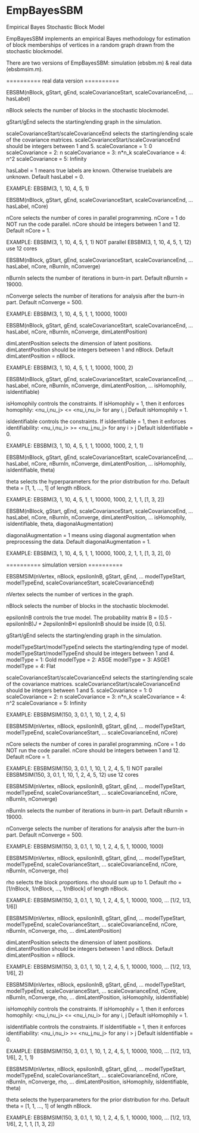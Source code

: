 EmpBayesSBM
===========

Empirical Bayes Stochastic Block Model

EmpBayesSBM implements an empirical Bayes methodology for estimation of
block memberships of vertices in a random graph drawn from the stochastic
blockmodel.

There are two versions of EmpBayesSBM: simulation (ebsbm.m) & real data 
(ebsbmsim.m).

========== real data version ==========

EBSBM(nBlock, gStart, gEnd, scaleCovarianceStart, scaleCovarianceEnd, ...
    hasLabel)

nBlock selects the number of blocks in the stochastic blockmodel.

gStart/gEnd selects the starting/ending graph in the simulation.

scaleCovarianceStart/scaleCovarianceEnd selects the starting/ending scale
of the covariance matrices.
scaleCovarianceStart/scaleCovarianceEnd should be integers between 1 and 
5.
      scaleCovariance = 1:  0
      scaleCovariance = 2:  n
      scaleCovariance = 3:  n*n_k
      scaleCovariance = 4:  n^2
      scaleCovariance = 5:  Infinity

hasLabel = 1 means true labels are known. Otherwise truelabels are
unknown.
Default hasLabel = 0.

EXAMPLE: 
      EBSBM(3, 1, 10, 4, 5, 1)

EBSBM(nBlock, gStart, gEnd, scaleCovarianceStart, scaleCovarianceEnd, ...
    hasLabel, nCore)

nCore selects the number of cores in parallel programming.
nCore = 1 do NOT run the code parallel.
nCore should be integers between 1 and 12.
Default nCore = 1.

EXAMPLE:
      EBSBM(3, 1, 10, 4, 5, 1, 1)     NOT parallel
      EBSBM(3, 1, 10, 4, 5, 1, 12)    use 12 cores

EBSBM(nBlock, gStart, gEnd, scaleCovarianceStart, scaleCovarianceEnd, ...
    hasLabel, nCore, nBurnIn, nConverge)

nBurnIn selects the number of iterations in burn-in part.
Default nBurnIn = 19000.

nConverge selects the number of iterations for analysis after the burn-in
part.
Default nConverge = 500.

EXAMPLE:
      EBSBM(3, 1, 10, 4, 5, 1, 1, 10000, 1000)

EBSBM(nBlock, gStart, gEnd, scaleCovarianceStart, scaleCovarianceEnd, ...
    hasLabel, nCore, nBurnIn, nConverge, dimLatentPosition)

dimLatentPosition selects the dimension of latent positions.
dimLatentPosition should be integers between 1 and nBlock.
Default dimLatentPosition = nBlock.

EXAMPLE:
      EBSBM(3, 1, 10, 4, 5, 1, 1, 10000, 1000, 2)

EBSBM(nBlock, gStart, gEnd, scaleCovarianceStart, scaleCovarianceEnd, ...
    hasLabel, nCore, nBurnIn, nConverge, dimLatentPosition, ...
    isHomophily, isIdentifiable)

isHomophily controls the constraints. 
If isHomophily = 1, then it enforces homophily:
      <nu_i,nu_j> <= <nu_i,nu_i>  for any i, j
Default isHomophily = 1.

isIdentifiable controls the constraints.
If isIdentifiable = 1, then it enforces identifiability:
      <nu_i,nu_i> >= <nu_j,nu_j>  for any i > j
Default isIdentifiable = 0.

EXAMPLE:
      EBSBM(3, 1, 10, 4, 5, 1, 1, 10000, 1000, 2, 1, 1)

EBSBM(nBlock, gStart, gEnd, scaleCovarianceStart, scaleCovarianceEnd, ...
    hasLabel, nCore, nBurnIn, nConverge, dimLatentPosition, ...
    isHomophily, isIdentifiable, theta)

theta selects the hyperparameters for the prior distribution for rho.
Default theta = [1, 1, ..., 1] of length nBlock.

EXAMPLE:
      EBSBM(3, 1, 10, 4, 5, 1, 1, 10000, 1000, 2, 1, 1, [1, 3, 2])

EBSBM(nBlock, gStart, gEnd, scaleCovarianceStart, scaleCovarianceEnd, ...
    hasLabel, nCore, nBurnIn, nConverge, dimLatentPosition, ...
    isHomophily, isIdentifiable, theta, diagonalAugmentation)

diagonalAugmentation = 1 means using diagonal augmentation when
preprocessing the data.
Default diagonalAugmentation = 1.

EXAMPLE:
      EBSBM(3, 1, 10, 4, 5, 1, 1, 10000, 1000, 2, 1, 1, [1, 3, 2], 0)


========== simulation version ==========

EBSBMSIM(nVertex, nBlock, epsilonInB, gStart, gEnd, ...
    modelTypeStart, modelTypeEnd, scaleCovarianceStart,
    scaleCovarianceEnd)

nVertex selects the number of vertices in the graph.

nBlock selects the number of blocks in the stochastic blockmodel.

epsilonInB controls the true model. The probability matrix
      B = (0.5 - epsilonInB)*J + 2*epsilonInB*I
epsilonInB should be inside [0, 0.5].

gStart/gEnd selects the starting/ending graph in the simulation.

modelTypeStart/modelTypeEnd selects the starting/ending type of model.
modelTypeStart/modelTypeEnd should be integers between 1 and 4.
      modelType = 1:    Gold
      modelType = 2:    ASGE
      modelType = 3:    ASGE1
      modelType = 4:    Flat

scaleCovarianceStart/scaleCovarianceEnd selects the starting/ending scale
of the covariance matrices.
scaleCovarianceStart/scaleCovarianceEnd should be integers between 1 and 
5.
      scaleCovariance = 1:  0
      scaleCovariance = 2:  n
      scaleCovariance = 3:  n*n_k
      scaleCovariance = 4:  n^2
      scaleCovariance = 5:  Infinity

EXAMPLE: 
      EBSBMSIM(150, 3, 0.1, 1, 10, 1, 2, 4, 5)

EBSBMSIM(nVertex, nBlock, epsilonInB, gStart, gEnd, ...
    modelTypeStart, modelTypeEnd, scaleCovarianceStart, ...
    scaleCovarianceEnd, nCore)

nCore selects the number of cores in parallel programming.
nCore = 1 do NOT run the code parallel.
nCore should be integers between 1 and 12.
Default nCore = 1.

EXAMPLE:
      EBSBMSIM(150, 3, 0.1, 1, 10, 1, 2, 4, 5, 1)     NOT parallel
      EBSBMSIM(150, 3, 0.1, 1, 10, 1, 2, 4, 5, 12)    use 12 cores

EBSBMSIM(nVertex, nBlock, epsilonInB, gStart, gEnd, ...
    modelTypeStart, modelTypeEnd, scaleCovarianceStart, ...
    scaleCovarianceEnd, nCore, nBurnIn, nConverge)

nBurnIn selects the number of iterations in burn-in part.
Default nBurnIn = 19000.

nConverge selects the number of iterations for analysis after the burn-in
part.
Default nConverge = 500.

EXAMPLE:
      EBSBMSIM(150, 3, 0.1, 1, 10, 1, 2, 4, 5, 1, 10000, 1000)

EBSBMSIM(nVertex, nBlock, epsilonInB, gStart, gEnd, ...
    modelTypeStart, modelTypeEnd, scaleCovarianceStart, ...
    scaleCovarianceEnd, nCore, nBurnIn, nConverge, rho)

rho selects the block proportions.
rho should sum up to 1.
Default rho = [1/nBlock, 1/nBlock, ..., 1/nBlock] of length nBlock.

EXAMPLE:
      EBSBMSIM(150, 3, 0.1, 1, 10, 1, 2, 4, 5, 1, 10000, 1000, ...
          [1/2, 1/3, 1/6])

EBSBMSIM(nVertex, nBlock, epsilonInB, gStart, gEnd, ...
    modelTypeStart, modelTypeEnd, scaleCovarianceStart, ...
    scaleCovarianceEnd, nCore, nBurnIn, nConverge, rho, ...
    dimLatentPosition)

dimLatentPosition selects the dimension of latent positions.
dimLatentPosition should be integers between 1 and nBlock.
Default dimLatentPosition = nBlock.

EXAMPLE:
      EBSBMSIM(150, 3, 0.1, 1, 10, 1, 2, 4, 5, 1, 10000, 1000, ...
          [1/2, 1/3, 1/6], 2)

EBSBMSIM(nVertex, nBlock, epsilonInB, gStart, gEnd, ...
    modelTypeStart, modelTypeEnd, scaleCovarianceStart, ...
    scaleCovarianceEnd, nCore, nBurnIn, nConverge, rho, ...
    dimLatentPosition, isHomophily, isIdentifiable)

isHomophily controls the constraints. 
If isHomophily = 1, then it enforces homophily:
      <nu_i,nu_j> <= <nu_i,nu_i>  for any i, j
Default isHomophily = 1.

isIdentifiable controls the constraints.
If isIdentifiable = 1, then it enforces identifiability:
      <nu_i,nu_i> >= <nu_j,nu_j>  for any i > j
Default isIdentifiable = 0.

EXAMPLE:
      EBSBMSIM(150, 3, 0.1, 1, 10, 1, 2, 4, 5, 1, 10000, 1000, ...
          [1/2, 1/3, 1/6], 2, 1, 1)

EBSBMSIM(nVertex, nBlock, epsilonInB, gStart, gEnd, ...
    modelTypeStart, modelTypeEnd, scaleCovarianceStart, ...
    scaleCovarianceEnd, nCore, nBurnIn, nConverge, rho, ...
    dimLatentPosition, isHomophily, isIdentifiable, theta)

theta selects the hyperparameters for the prior distribution for rho.
Default theta = [1, 1, ..., 1] of length nBlock.

EXAMPLE:
      EBSBMSIM(150, 3, 0.1, 1, 10, 1, 2, 4, 5, 1, 10000, 1000, ...
          [1/2, 1/3, 1/6], 2, 1, 1, [1, 3, 2])
